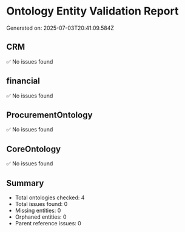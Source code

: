 # Ontology Entity Validation Report

Generated on: 2025-07-03T20:41:09.584Z

## CRM

✅ No issues found

## financial

✅ No issues found

## ProcurementOntology

✅ No issues found

## CoreOntology

✅ No issues found

## Summary

- Total ontologies checked: 4
- Total issues found: 0
- Missing entities: 0
- Orphaned entities: 0
- Parent reference issues: 0
